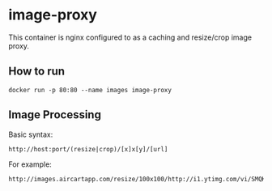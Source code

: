 # image-proxy

This container is nginx configured to as a caching and resize/crop image proxy.

## How to run

```
docker run -p 80:80 --name images image-proxy
```

## Image Processing

Basic syntax:
```
http://host:port/(resize|crop)/[x]x[y]/[url]
```

For example:
```
http://images.aircartapp.com/resize/100x100/http://i1.ytimg.com/vi/SMQK9_N0pks/maxresdefault.jpg
```
